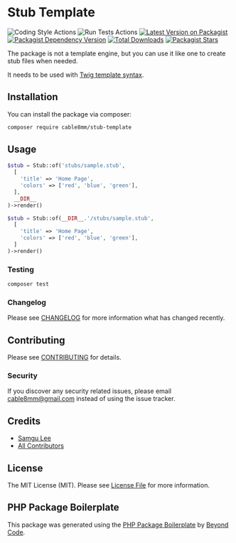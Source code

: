 # Stub Template

![Coding Style Actions](https://github.com/cable8mm/stub-template/actions/workflows/code-style.yml/badge.svg)
![Run Tests Actions](https://github.com/cable8mm/stub-template/actions/workflows/run-tests.yml/badge.svg)
[![Latest Version on Packagist](https://img.shields.io/packagist/v/cable8mm/stub-template.svg)](https://packagist.org/packages/cable8mm/stub-template)
[![Packagist Dependency Version](https://img.shields.io/packagist/dependency-v/cable8mm/stub-template/php?logo=PHP&logoColor=white&color=777BB4)](https://packagist.org/packages/cable8mm/stub-template)
[![Total Downloads](https://img.shields.io/packagist/dt/cable8mm/stub-template.svg)](https://packagist.org/packages/cable8mm/stub-template)
[![Packagist Stars](https://img.shields.io/packagist/stars/cable8mm/stub-template)](https://github.com/cable8mm/stub-template/stargazers)

The package is not a template engine, but you can use it like one to create stub files when needed.

It needs to be used with [Twig template syntax](https://twig.symfony.com/doc/3.x/templates.html).

## Installation

You can install the package via composer:

```bash
composer require cable8mm/stub-template
```

## Usage

```php
$stub = Stub::of('stubs/sample.stub',
  [
    'title' => 'Home Page',
    'colors' => ['red', 'blue', 'green'],
  ],
  __DIR__
)->render()
```

```php
$stub = Stub::of(__DIR__.'/stubs/sample.stub',
  [
    'title' => 'Home Page',
    'colors' => ['red', 'blue', 'green'],
  ]
)->render()
```

### Testing

```bash
composer test
```

### Changelog

Please see [CHANGELOG](CHANGELOG.md) for more information what has changed recently.

## Contributing

Please see [CONTRIBUTING](CONTRIBUTING.md) for details.

### Security

If you discover any security related issues, please email <cable8mm@gmail.com> instead of using the issue tracker.

## Credits

- [Samgu Lee](https://github.com/cable8mm)
- [All Contributors](../../contributors)

## License

The MIT License (MIT). Please see [License File](LICENSE.md) for more information.

## PHP Package Boilerplate

This package was generated using the [PHP Package Boilerplate](https://laravelpackageboilerplate.com) by [Beyond Code](http://beyondco.de/).
